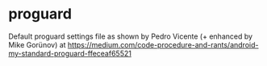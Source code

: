 # proguard
Default proguard settings file as shown by Pedro Vicente (+ enhanced by Mike Gorünov) at https://medium.com/code-procedure-and-rants/android-my-standard-proguard-ffeceaf65521 
